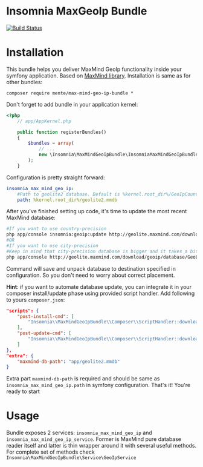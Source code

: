 Insomnia MaxGeoIp Bundle
=======

[![Build Status](https://travis-ci.org/mente/MaxMindGeoIpBundle.svg)](https://travis-ci.org/mente/MaxMindGeoIpBundle)

Installation
====

This bundle helps you deliver MaxMind GeoIp functionality inside your symfony application. Based on [MaxMind library](https://github.com/maxmind/MaxMind-DB-Reader-php).
Installation is same as for other bundles:

    composer require mente/max-mind-geo-ip-bundle *

Don't forget to add bundle in your application kernel:

```php
<?php
    // app/AppKernel.php

    public function registerBundles()
    {
        $bundles = array(
            // ...
            new \Insomnia\MaxMindGeoIpBundle\InsomniaMaxMindGeoIpBundle(),
        );
    }
```

Configuration is pretty straight forward:

```yaml
insomnia_max_mind_geo_ip:
    #Path to geolite2 database. Default is %kernel.root_dir%/GeoIpCountry.mmdb
    path: %kernel.root_dir%/geolite2.mmdb
```

After you've finished setting up code, it's time to update the most recent MaxMind database:

```bash
#If you want to use country-precision
php app/console insomnia:geoip:update http://geolite.maxmind.com/download/geoip/database/GeoLite2-Country.mmdb.gz
#OR
#If you want to use city-precision
#Keep in mind that city-precision database is bigger and it takes a bit longer time to find it by ip.
php app/console http://geolite.maxmind.com/download/geoip/database/GeoLite2-City.mmdb.gz
```

Command will save and unpack database to destination specified in configuration. So you don't need to worry about correct placement.

**Hint**: if you want to automate database update, you can integrate it in your composer install/update phase using provided script handler.
Add following to yours `composer.json`:

```json
"scripts": {
    "post-install-cmd": [
        "Insomnia\\MaxMindGeoIpBundle\\Composer\\ScriptHandler::downloadMaxMindDB"
    ],
    "post-update-cmd": [
        "Insomnia\\MaxMindGeoIpBundle\\Composer\\ScriptHandler::downloadMaxMindDB"
    ]
},
"extra": {
    "maxmind-db-path": "app/geolite2.mmdb"
}
```

Extra part `maxmind-db-path` is required and should be same as `insomnia_max_mind_geo_ip.path` in symfony configuration. That's it! You're ready to start


Usage
====

Bundle exposes 2 services: `insomnia_max_mind_geo_ip` and `insomnia_max_mind_geo_ip_service`. Former is MaxMind pure database reader itself and latter is
thin wrapper around it with several useful methods. For complete set of methods check `Insomnia\MaxMindGeoIpBundle\Service\GeoIpService`
